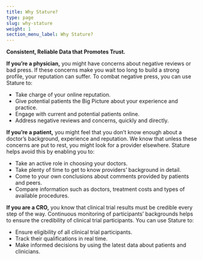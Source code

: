 ```yaml
---
title: Why Stature?
type: page
slug: why-stature
weight: 1
section_menu_label: Why Stature?
---
```


**Consistent, Reliable Data that Promotes Trust.**

**If you’re a physician,** you might have concerns about negative reviews or bad press. If these concerns make you wait too long to build a strong profile, your reputation can suffer. To combat negative press, you can use Stature to:

* Take charge of your online reputation.
* Give potential patients the Big Picture about your experience and practice.
* Engage with current and potential patients online.
* Address negative reviews and concerns, quickly and directly.

**If you’re a patient,** you might feel that you don’t know enough about a doctor’s background, experience and reputation. We know that unless these concerns are put to rest, you might look for a provider elsewhere. Stature helps avoid this by enabling you to:

* Take an active role in choosing your doctors.
* Take plenty of time to get to know providers’ background in detail.
* Come to your own conclusions about comments provided by patients and peers.
* Compare information such as doctors, treatment costs and types of available procedures.

**If you are a CRO,** you know that clinical trial results must be credible every step of the way. Continuous monitoring of participants’ backgrounds helps to ensure the credibility of clinical trial participants. You can use Stature to:

* Ensure eligibility of all clinical trial participants.
* Track their qualifications in real time.
* Make informed decisions by using the latest data about patients and clinicians.

